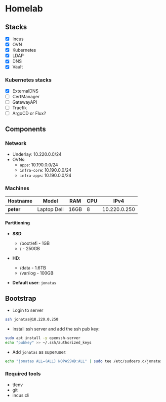 # Homelab

## Stacks

- [X] Incus
- [X] OVN
- [X] Kubernetes
- [X] LDAP
- [X] DNS
- [X] Vault
<!-- - [ ] Netbox -->

### Kubernetes stacks

- [X] ExternalDNS
- [ ] CertManager
- [ ] GatewayAPI
- [ ] Traefik
- [ ] ArgoCD or Flux?

## Components

### Network

- Underlay: 10.220.0.0/24
- OVNs:
  - `apps`: 10.190.0.0/24
  - `infra-core`: 10.190.0.0/24
  - `infra-apps`: 10.190.0.0/24

### Machines

| Hostname | Model       | RAM  | CPU | IPv4         |
| -------- | -----       | ---  | --- | ----         |
| **peter**    | Laptop Dell | 16GB |  8  | 10.220.0.250 |

#### Partitioning

- **SSD**:
  - /boot/efi - 1GB
  - / - 250GB

- **HD**:
  - /data - 1.6TB
  - /var/log - 100GB

- **Default user**: `jonatas`

## Bootstrap

- Login to server

```bash
ssh jonatas@10.220.0.250
```

- Install ssh server and add the ssh pub key:

```bash
sudo apt install -y openssh-server
echo "pubkey" >> ~/.ssh/authorized_keys
```

- Add `jonatas` as superuser:

```bash
echo "jonatas ALL=(ALL) NOPASSWD:ALL" | sudo tee /etc/sudoers.d/jonatas.conf
```

### Required tools

- tfenv
- git
- incus cli

